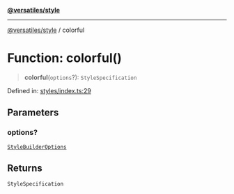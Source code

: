 [**@versatiles/style**](../README.md)

***

[@versatiles/style](../globals.md) / colorful

# Function: colorful()

> **colorful**(`options`?): `StyleSpecification`

Defined in: [styles/index.ts:29](https://github.com/versatiles-org/versatiles-style/blob/d8cc33a46b85aeaa89bfc9bbd1ece1792d845335/src/styles/index.ts#L29)

## Parameters

### options?

[`StyleBuilderOptions`](../interfaces/StyleBuilderOptions.md)

## Returns

`StyleSpecification`

